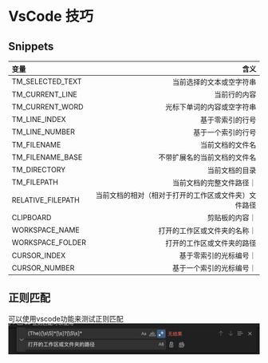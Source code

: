 # VsCode 技巧

## Snippets

| 变量 | 含义 |
|:--|--:|
|TM_SELECTED_TEXT | 当前选择的文本或空字符串
|TM_CURRENT_LINE | 当前行的内容
|TM_CURRENT_WORD | 光标下单词的内容或空字符串
|TM_LINE_INDEX | 基于零索引的行号
|TM_LINE_NUMBER |基于一个索引的行号
|TM_FILENAME |当前文档的文件名
|TM_FILENAME_BASE |不带扩展名的当前文档的文件名
|TM_DIRECTORY |当前文档的目录
|TM_FILEPATH |当前文档的完整文件路径｜
|RELATIVE_FILEPATH |当前文档的相对（相对于打开的工作区或文件夹）文件路径
|CLIPBOARD |剪贴板的内容｜
|WORKSPACE_NAME| 打开的工作区或文件夹的名称｜
|WORKSPACE_FOLDER |打开的工作区或文件夹的路径
|CURSOR_INDEX |基于零索引的光标编号｜
|CURSOR_NUMBER |基于一个索引的光标编号｜



## 正则匹配
可以使用vscode功能来测试正则匹配
![alt text](image.png)